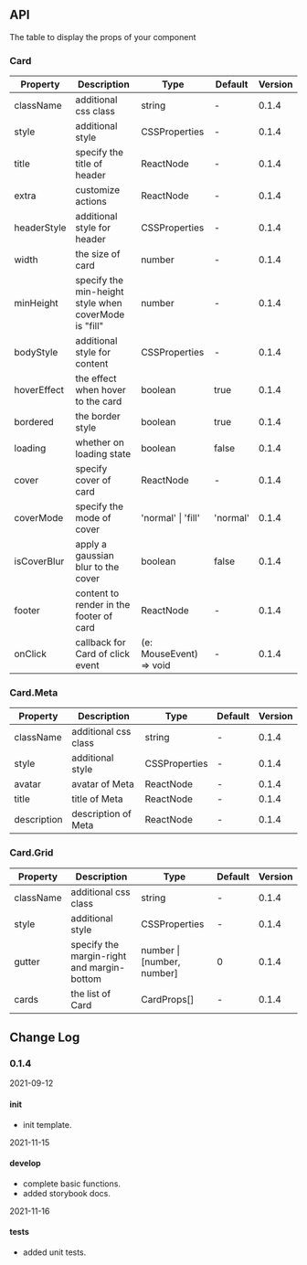 ## API

The table to display the props of your component

### Card

|Property|Description|Type|Default|Version|
|---|---|---|---|---|
| className | additional css class | string | - | 0.1.4 |
| style | additional style | CSSProperties | - | 0.1.4 |
| title | specify the title of header | ReactNode | - | 0.1.4 |
| extra | customize actions | ReactNode | - | 0.1.4 |
| headerStyle | additional style for header | CSSProperties | - | 0.1.4 |
| width | the size of card | number | - | 0.1.4 |
| minHeight | specify the min-height style when coverMode is "fill" | number | - | 0.1.4 |
| bodyStyle | additional style for content | CSSProperties | - | 0.1.4 |
| hoverEffect | the effect when hover to the card | boolean | true | 0.1.4 |
| bordered | the border style | boolean | true | 0.1.4 |
| loading | whether on loading state | boolean | false | 0.1.4 |
| cover | specify cover of card | ReactNode | - | 0.1.4 |
| coverMode | specify the mode of cover | 'normal' \| 'fill' | 'normal' | 0.1.4 |
| isCoverBlur | apply a gaussian blur to the cover | boolean | false | 0.1.4 |
| footer | content to render in the footer of card | ReactNode | - | 0.1.4 |
| onClick | callback for Card of click event | (e: MouseEvent) => void | - | 0.1.4 |

### Card.Meta

|Property|Description|Type|Default|Version|
|---|---|---|---|---|
| className | additional css class | string | - | 0.1.4 |
| style | additional style | CSSProperties | - | 0.1.4 |
| avatar | avatar of Meta | ReactNode | - | 0.1.4 |
| title | title of Meta | ReactNode | - | 0.1.4 |
| description | description of Meta | ReactNode | - | 0.1.4 |

### Card.Grid

|Property|Description|Type|Default|Version|
|---|---|---|---|---|
| className | additional css class | string | - | 0.1.4 |
| style | additional style | CSSProperties | - | 0.1.4 |
| gutter | specify the margin-right and margin-bottom | number \| [number, number] | 0 | 0.1.4 |
| cards | the list of Card | CardProps[] | - | 0.1.4 |

## Change Log

### 0.1.4

2021-09-12

#### init

- init template.

2021-11-15

#### develop

- complete basic functions.
- added storybook docs.

2021-11-16

#### tests

- added unit tests.